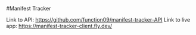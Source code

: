 #Manifest Tracker

Link to API: https://github.com/function09/manifest-tracker-API
Link to live app: https://manifest-tracker-client.fly.dev/
